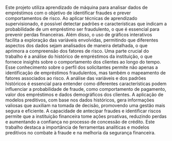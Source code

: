 Este projeto utiliza aprendizado de máquina para analisar dados de empréstimos com o objetivo de identificar fraudes e prever comportamentos de risco. Ao aplicar técnicas de aprendizado supervisionado, é possível detectar padrões e características que indicam a probabilidade de um empréstimo ser fraudulento, o que é essencial para prevenir perdas financeiras. Além disso, o uso de gráficos interativos facilita a exploração das variáveis envolvidas, permitindo que diferentes aspectos dos dados sejam analisados de maneira detalhada, o que aprimora a compreensão dos fatores de risco.
Uma parte crucial do trabalho é a análise do histórico de empréstimos da instituição, o que fornece insights sobre o comportamento dos clientes ao longo do tempo. Esse conhecimento sobre o perfil dos solicitantes permite não apenas a identificação de empréstimos fraudulentos, mas também o mapeamento de fatores associados ao risco. A análise das variáveis e dos padrões históricos é essencial para entender como diferentes características podem influenciar a probabilidade de fraude, como comportamento de pagamento, valor dos empréstimos e dados demográficos dos clientes.
A aplicação de modelos preditivos, com base nos dados históricos, gera informações valiosas que auxiliam na tomada de decisão, promovendo uma gestão mais segura e eficiente. A capacidade de antecipar fraudes e identificar riscos permite que a instituição financeira tome ações proativas, reduzindo perdas e aumentando a confiança no processo de concessão de crédito. Este trabalho destaca a importância de ferramentas analíticas e modelos preditivos no combate à fraude e na melhoria da segurança financeira.
    
